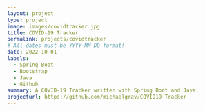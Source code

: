 ```yaml
---
layout: project
type: project
image: images/covidtracker.jpg
title: COVID-19 Tracker
permalink: projects/covidtracker
# All dates must be YYYY-MM-DD format!
date: 2022-10-01
labels:
  - Spring Boot
  - Bootstrap
  - Java
  - Github
summary: A COVID-19 Tracker written with Spring Boot and Java.
projecturl: https://github.com/michaelgrav/COVID19-Tracker
---
```

